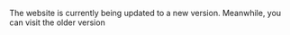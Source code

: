 The website is currently being updated to a new version. Meanwhile, you can visit the older version 

